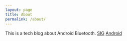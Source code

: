 ```yaml
---
layout: page
title: About
permalink: /about/
---
```

This is a tech blog about Android Bluetooth.
[SIG](https://www.bluetooth.com/)
[Android](https://developer.android.com/guide/topics/connectivity/bluetooth)
